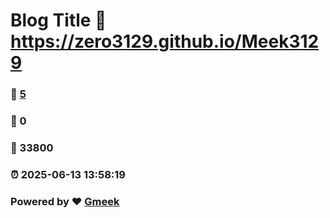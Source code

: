 # Blog Title :link: https://zero3129.github.io/Meek3129 
### :page_facing_up: [5](https://zero3129.github.io/Meek3129/tag.html) 
### :speech_balloon: 0 
### :hibiscus: 33800 
### :alarm_clock: 2025-06-13 13:58:19 
### Powered by :heart: [Gmeek](https://github.com/Meekdai/Gmeek)
